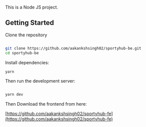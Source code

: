 This is a Node JS project.

## Getting Started
Clone the repository

```bash

git clone https://github.com/aakankshsingh02/sportyhub-be.git
cd sportyhub-be

```

Install dependencies:

```bash
yarn
```

Then run the development server:

```bash

yarn dev

```
Then Download the frontend from here:

[https://github.com/aakankshsingh02/sportyhub-fe](https://github.com/aakankshsingh02/sportyhub-fe)
